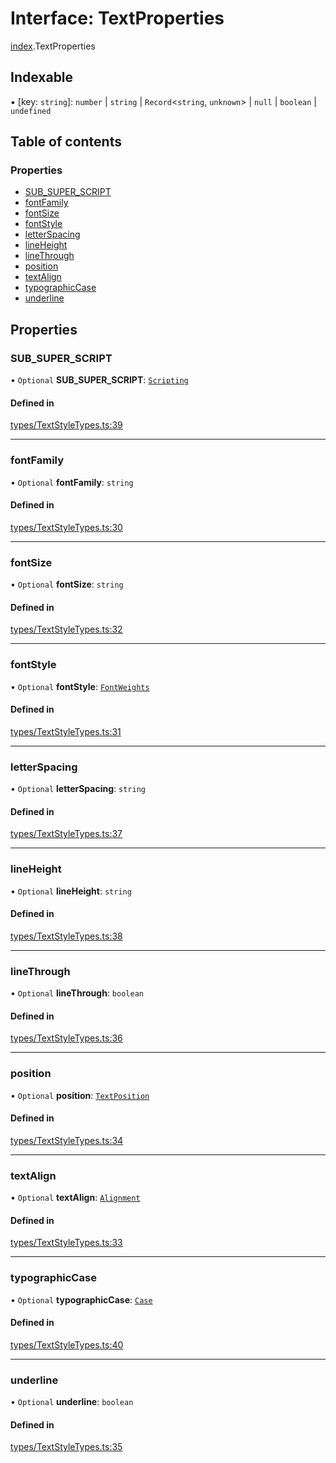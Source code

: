 # Interface: TextProperties

[index](../modules/index.md).TextProperties

## Indexable

▪ [key: `string`]: `number` \| `string` \| `Record`<`string`, `unknown`\> \| ``null`` \| `boolean` \| `undefined`

## Table of contents

### Properties

- [SUB\_SUPER\_SCRIPT](index.TextProperties.md#sub_super_script)
- [fontFamily](index.TextProperties.md#fontfamily)
- [fontSize](index.TextProperties.md#fontsize)
- [fontStyle](index.TextProperties.md#fontstyle)
- [letterSpacing](index.TextProperties.md#letterspacing)
- [lineHeight](index.TextProperties.md#lineheight)
- [lineThrough](index.TextProperties.md#linethrough)
- [position](index.TextProperties.md#position)
- [textAlign](index.TextProperties.md#textalign)
- [typographicCase](index.TextProperties.md#typographiccase)
- [underline](index.TextProperties.md#underline)

## Properties

### SUB\_SUPER\_SCRIPT

• `Optional` **SUB\_SUPER\_SCRIPT**: [`Scripting`](../enums/index.Scripting.md)

#### Defined in

[types/TextStyleTypes.ts:39](https://github.com/chili-publish/editor-sdk/blob/6abb55e/types/TextStyleTypes.ts#L39)

___

### fontFamily

• `Optional` **fontFamily**: `string`

#### Defined in

[types/TextStyleTypes.ts:30](https://github.com/chili-publish/editor-sdk/blob/6abb55e/types/TextStyleTypes.ts#L30)

___

### fontSize

• `Optional` **fontSize**: `string`

#### Defined in

[types/TextStyleTypes.ts:32](https://github.com/chili-publish/editor-sdk/blob/6abb55e/types/TextStyleTypes.ts#L32)

___

### fontStyle

• `Optional` **fontStyle**: [`FontWeights`](../enums/index.FontWeights.md)

#### Defined in

[types/TextStyleTypes.ts:31](https://github.com/chili-publish/editor-sdk/blob/6abb55e/types/TextStyleTypes.ts#L31)

___

### letterSpacing

• `Optional` **letterSpacing**: `string`

#### Defined in

[types/TextStyleTypes.ts:37](https://github.com/chili-publish/editor-sdk/blob/6abb55e/types/TextStyleTypes.ts#L37)

___

### lineHeight

• `Optional` **lineHeight**: `string`

#### Defined in

[types/TextStyleTypes.ts:38](https://github.com/chili-publish/editor-sdk/blob/6abb55e/types/TextStyleTypes.ts#L38)

___

### lineThrough

• `Optional` **lineThrough**: `boolean`

#### Defined in

[types/TextStyleTypes.ts:36](https://github.com/chili-publish/editor-sdk/blob/6abb55e/types/TextStyleTypes.ts#L36)

___

### position

• `Optional` **position**: [`TextPosition`](../enums/index.TextPosition.md)

#### Defined in

[types/TextStyleTypes.ts:34](https://github.com/chili-publish/editor-sdk/blob/6abb55e/types/TextStyleTypes.ts#L34)

___

### textAlign

• `Optional` **textAlign**: [`Alignment`](../enums/index.Alignment.md)

#### Defined in

[types/TextStyleTypes.ts:33](https://github.com/chili-publish/editor-sdk/blob/6abb55e/types/TextStyleTypes.ts#L33)

___

### typographicCase

• `Optional` **typographicCase**: [`Case`](../enums/index.Case.md)

#### Defined in

[types/TextStyleTypes.ts:40](https://github.com/chili-publish/editor-sdk/blob/6abb55e/types/TextStyleTypes.ts#L40)

___

### underline

• `Optional` **underline**: `boolean`

#### Defined in

[types/TextStyleTypes.ts:35](https://github.com/chili-publish/editor-sdk/blob/6abb55e/types/TextStyleTypes.ts#L35)
